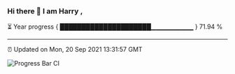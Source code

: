 ### Hi there 👋 I am Harry , 

⏳ Year progress { █████████████████████▁▁▁▁▁▁▁▁▁ } 71.94 %

---

⏰ Updated on Mon, 20 Sep 2021 13:31:57 GMT

![Progress Bar CI](https://github.com/duykhang68/duykhang68/workflows/Progress%20Bar%20CI/badge.svg)
